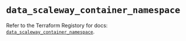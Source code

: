 # `data_scaleway_container_namespace`

Refer to the Terraform Registory for docs: [`data_scaleway_container_namespace`](https://registry.terraform.io/providers/scaleway/scaleway/2.28.0/docs/data-sources/container_namespace).
